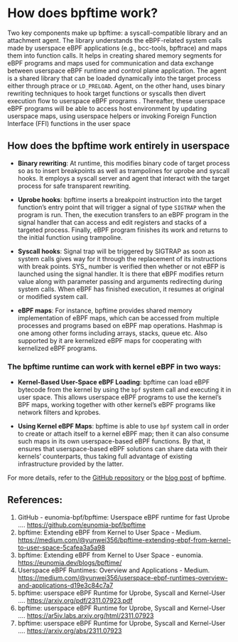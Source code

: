 # How does bpftime work? 

Two key components make up bpftime: a syscall-compatible library and an attachment agent. The library understands the eBPF-related system calls made by userspace eBPF applications (e.g., bcc-tools, bpftrace) and maps them into function calls. It helps in creating shared memory segments for eBPF programs and maps used for communication and data exchange between userspace eBPF runtime and control plane application. The agent is a shared library that can be loaded dynamically into the target process either through ptrace or `LD_PRELOAD`. Agent, on the other hand, uses binary rewriting techniques to hook target functions or syscalls then divert execution flow to userspace eBPF programs . Thereafter, these userspace eBPF programs will be able to access host environment by updating userspace maps, using userspace helpers or invoking Foreign Function Interface (FFI) functions in the user space 

## How does the bpftime work entirely in userspace 

- **Binary rewriting**: At runtime, this modifies binary code of target process so as to insert breakpoints as well as trampolines for uprobe and syscall hooks. It employs a syscall server and agent that interact with the target process for safe transparent rewriting.

- **Uprobe hooks**: bpftime inserts a breakpoint instruction into the target function’s entry point that will trigger a signal of type `SIGTRAP` when the program is run. Then, the execution transfers to an eBPF program in the signal handler that can access and edit registers and stacks of a targeted process. Finally, eBPF program finishes its work and returns to the initial function using trampoline.

- **Syscall hooks**: Signal trap will be triggered by SIGTRAP as soon as system calls gives way for it through the replacement of its instructions with break points. SYS_ number is verified then whether or not eBFP is launched using the signal handler. It is there that eBPF modifies return value along with parameter passing and arguments redirecting during system calls. When eBPF has finished execution, it resumes at original or modified system call.

- **eBPF maps**: For instance, bpftime provides shared memory implementation of eBPF maps, which can be accessed from multiple processes and programs based on eBPF map operations. Hashmap is one among other forms including arrays, stacks, queue etc. Also supported by it are kernelized eBPF maps for cooperating with kernelized eBPF programs.


### The bpftime runtime can work with kernel eBPF in two ways:

- **Kernel-Based User-Space eBPF Loading**: bpftime can load eBPF bytecode from the kernel by using the `bpf` system call and executing it in user space. This allows userspace eBPF programs to use the kernel’s BPF maps, working together with other kernel’s eBPF programs like network filters and kprobes.

- **Using Kernel eBPF Maps**: bpftime is able to use `bpf` system call in order to create or attach itself to a kernel eBPF map; then it can also consume such maps in its own userspace-based eBPF functions. By that, it ensures that userspace-based eBPF solutions can share data with their kernels’ counterparts, thus taking full advantage of existing infrastructure provided by the latter.

For more details, refer to the [GitHub repository](https://github.com/eunomia-bpf/bpftime) or the [blog post](https://arxiv.org/abs/2311.07923) of bpftime.

## References:

1. GitHub - eunomia-bpf/bpftime: Userspace eBPF runtime for fast Uprobe .... <https://github.com/eunomia-bpf/bpftime>
2. bpftime: Extending eBPF from Kernel to User Space - Medium. <https://medium.com/@yunwei356/bpftime-extending-ebpf-from-kernel-to-user-space-5cafea3a5a98>
3. bpftime: Extending eBPF from Kernel to User Space - eunomia. <https://eunomia.dev/blogs/bpftime/>
4. Userspace eBPF Runtimes: Overview and Applications - Medium. <https://medium.com/@yunwei356/userspace-ebpf-runtimes-overview-and-applications-d19e3c84c7a7>
5. bpftime: userspace eBPF Runtime for Uprobe, Syscall and Kernel-User .... <https://arxiv.org/pdf/2311.07923.pdf>
6. bpftime: userspace eBPF Runtime for Uprobe, Syscall and Kernel-User .... <https://ar5iv.labs.arxiv.org/html/2311.07923>
7. bpftime: userspace eBPF Runtime for Uprobe, Syscall and Kernel-User .... <https://arxiv.org/abs/2311.07923>